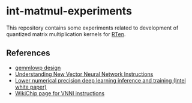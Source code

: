 # int-matmul-experiments

This repository contains some experiments related to development of quantized
matrix multiplication kernels for [RTen](https://github.com/robertknight/rten).

## References

- [gemmlowp design](https://github.com/google/gemmlowp/blob/master/doc/design.md)
- [Understanding New Vector Neural Network Instructions](https://aidc.gallery.video/detail/video/5790616836001/understanding-new-vector-neural-network-instructions-vnni)
- [Lower numerical precision deep learning inference and training (Intel white
paper)](https://www.intel.com/content/dam/develop/external/us/en/documents/lower-numerical-precision-deep-learning-jan2018-754765.pdf)
- [WikiChip page for VNNI instructions](https://en.wikichip.org/wiki/x86/avx512_vnni)
